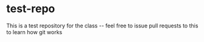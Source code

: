 # test-repo
This is a test repository for the class -- feel free to issue pull requests to this to learn how git works
